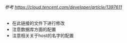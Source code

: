 ###### 参考 https://cloud.tencent.com/developer/article/1397611

* 在此链接的文件下进行修改
* 注意数据库方面的配置
* 注意相关关于host的名字的配置

